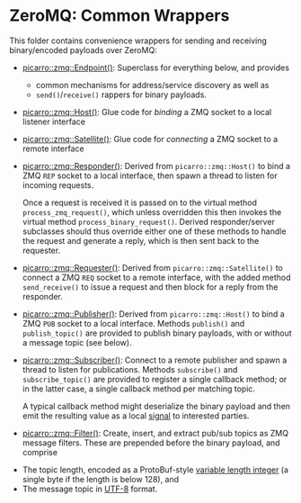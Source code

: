 ZeroMQ: Common Wrappers
=======================

This folder contains convenience wrappers for sending and receiving binary/encoded payloads over ZeroMQ:

* [picarro::zmq::Endpoint()](zmq-endpoint.h++]): Superclass for everything below, and provides
  - common mechanisms for address/service discovery as well as
  - `send()`/`receive()` rappers for binary payloads.

* [picarro::zmq::Host()](zmq-host.h++): Glue code for *binding* a ZMQ socket to a local listener interface

* [picarro::zmq::Satellite()](zmq-satellite.h++): Glue code for *connecting* a ZMQ socket to a remote interface

* [picarro::zmq::Responder()](zmq-responder.h++): Derived from `picarro::zmq::Host()` to bind a ZMQ `REP` socket to a local interface, then spawn a thread to listen for incoming requests.

  Once a request is received it is passed on to the virtual method `process_zmq_request()`, which unless overridden this then invokes the virtual method `process_binary_request()`.  Derived responder/server subclasses should thus override either one of these methods to handle the request and generate a reply, which is then sent back to the requester.

* [picarro::zmq::Requester()](zmq-requester.h++): Derived from `picarro::zmq::Satellite()` to connect a ZMQ `REQ` socket to a remote interface, with the added method `send_receive()` to issue a request and then block for a reply from the responder.

* [picarro::zmq::Publisher()](zmq-publisher.h++): Derived from `picarro::zmq::Host()` to bind a ZMQ `PUB` socket to a local interface.  Methods `publish()` and `publish_topic()` are provided to publish binary payloads, with or without a message topic (see below).

* [picarro::zmq::Subscriber()](zmq-subscriber.h++): Connect to a remote publisher and spawn a thread to listen for publications. Methods `subscribe()` and `subscribe_topic()` are provided to register a single callback method; or in the latter case, a single callback method per matching topic.

  A typical callback method might deserialize the binary payload and then emit the resulting value as a local [signal](../../../../inner-core/common/thread/signaltemplate.h++) to interested parties.

* [picarro::zmq::Filter()](zmq-filter.h++): Create, insert, and extract pub/sub topics as ZMQ message filters. These are prepended before the binary payload, and comprise
 - The topic length, encoded as a ProtoBuf-style [variable length integer](https://protobuf.dev/programming-guides/encoding/#varints) (a single byte if the length is below 128), and
 - The message topic in [UTF-8](https://en.wikipedia.org/wiki/UTF-8) format.

